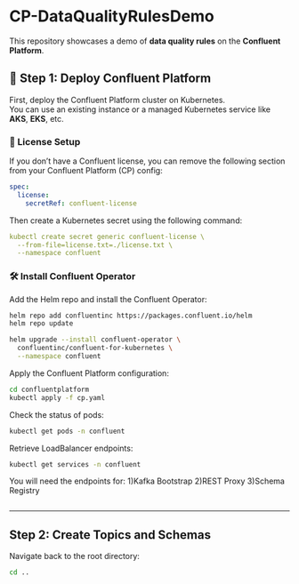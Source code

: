 # CP-DataQualityRulesDemo

This repository showcases a demo of **data quality rules** on the **Confluent Platform**.

## 🚀 Step 1: Deploy Confluent Platform

First, deploy the Confluent Platform cluster on Kubernetes.  
You can use an existing instance or a managed Kubernetes service like **AKS**, **EKS**, etc.

### 🔐 License Setup

If you don’t have a Confluent license, you can remove the following section from your Confluent Platform (CP) config:

```yaml
spec:
  license:
    secretRef: confluent-license
```


Then create a Kubernetes secret using the following command:

```yaml
kubectl create secret generic confluent-license \
  --from-file=license.txt=./license.txt \
  --namespace confluent
```


### 🛠️ Install Confluent Operator

Add the Helm repo and install the Confluent Operator:

```bash
helm repo add confluentinc https://packages.confluent.io/helm
helm repo update

helm upgrade --install confluent-operator \
  confluentinc/confluent-for-kubernetes \
  --namespace confluent

```

Apply the Confluent Platform configuration:

```bash
cd confluentplatform
kubectl apply -f cp.yaml
```
Check the status of pods:
```bash
kubectl get pods -n confluent
```
Retrieve LoadBalancer endpoints:
```bash
kubectl get services -n confluent
```
You will need the endpoints for:
1)Kafka Bootstrap
2)REST Proxy
3)Schema Registry

<image src >


---

##  Step 2: Create Topics and Schemas

Navigate back to the root directory:

```bash
cd ..
